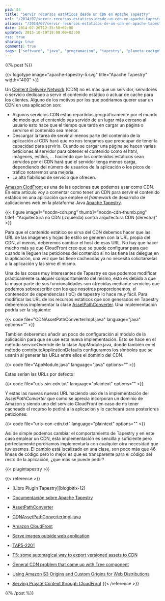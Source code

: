 ```yaml
---
pid: 34
title: "Servir recursos estáticos desde un CDN en Apache Tapestry"
url: "/2014/07/servir-recursos-estaticos-desde-un-cdn-en-apache-tapestry/"
aliases: "/2014/07/servir-recursos-estaticos-de-un-cdn-en-apache-tapestry/"
date: 2014-07-26T12:35:50+02:00
updated: 2015-10-19T19:00:00+02:00
rss: true
sharing: true
comments: true
tags: ["software", "java", "programacion", "tapestry", "planeta-codigo"]
---
```


{{% post %}}

{{< logotype image="apache-tapestry-5.svg" title="Apache Tapestry" width="400" >}}

Un [Content Delivery Network](https://en.wikipedia.org/wiki/Content_delivery_network) (CDN) no es más que un servidor, servidores o servicio dedicado a servir el contenido estático o actuar de cache para los clientes. Alguno de los motivos por los que podríamos querer usar un CDN en una aplicación son:

* Algunos servicios CDN están repartidos geográficamente por el mundo de modo que el contenido sea servido de un lugar más cercano al usuario esto hace que el tiempo que tarda en cargar un página o servirse el contenido sea menor.
* Descargar la tarea de servir al menos parte del contenido de la aplicación al CDN hará que no nos tengamos que preocupar de tener la capacidad para servirlo. Cuando se cargar una página se hacen varias peticiones al servidor para obtener el contenido como el html, imágenes, estilos, ... haciendo que los contenidos estáticos sean servidos por el CDN hará que el servidor tenga menos carga, dependiendo del número de usuarios de la aplicación o los picos de tráfico notaremos una mejoría.
* La alta fiabilidad de servicio que ofrecen.

[Amazon ClodFront](http://aws.amazon.com/es/cloudfront/) es una de las opciones que podemos usar como CDN. En este artículo voy a comentar como tener un CDN para servir el contenido estático en una aplicación que emplee el _framework_ de desarrollo de aplicaciones web en la plataforma Java [Apache Tapestry](http://tapestry.apache.org/).

<div class="media">
	{{< figure
    	image1="nocdn-cdn.png" thumb1="nocdn-cdn-thumb.png" title1="Arquitectura no CDN (izquierda) contra arquitectura CDN (derecha)" >}}
</div>

Para que el contenido estático se sirva del CDN debemos hacer que las URL de las imágenes y hojas de estilo se generen con la URL propia del CDN, al menos, deberemos cambiar el host de esas URL. No hay que hacer mucho más ya que CloudFront creo que se puede configurar para que cuando le lleguen las peticiones del contenido si no las tiene las delegue en la aplicación, una vez que las tiene cacheadas ya no necesita solicitarselas a la aplicación y las sirve él mismo.

Una de las cosas muy interesantes de Tapestry es que podemos modificar prácticamente cualquier comportamiento del mismo, esto es debido a que la mayor parte de sus funcionalidades son ofrecidas mediante servicios que podemos sobreescribir con los que nosotros proporcionemos, el contenedor de dependencias (IoC) de tapestry lo hace muy fácil. Para modificar las URL de los recursos estáticos que son generados en Tapestry deberemos implementar la clase [AssetPathConverter](http://tapestry.apache.org/5.3/apidocs/org/apache/tapestry5/services/AssetPathConverter.html). Una implementación podría ser la siguiente:

{{< code file="CDNAssetPathConverterImpl.java" language="java" options="" >}}

También deberemos añadir un poco de configuración al módulo de la aplicación para que se use esta nueva implementación. Esto se hace en el método serviceOverride de la clase AppModule.java, donde también en el método contributeApplicationDefaults configuramos los símbolos que se usarán al generar las URLs entre ellos el dominio del CDN.

{{< code file="AppModule.java" language="java" options="" >}}

Estas serían las URLs por defecto:

{{< code file="urls-sin-cdn.txt" language="plaintext" options="" >}}

Y estas las nuevas nuevas URL haciendo uso de la implementación del _AssetPathConverter_ que como se aprecia incorporan un dominio de Amazon y siendo uno del servicio CloudFront en caso de no tener cacheado el recurso lo pedirá a la aplicación y lo cacheará para posteriores peticiones:

{{< code file="urls-con-cdn.txt" language="plaintext" options="" >}}

Así de simple podemos cambiar el comportamiento de Tapestry y en este caso emplear un CDN, esta implementación es sencilla y suficiente pero perfectamente pordríamos implementarla con cualquier otra necesidad que tuviesemos. El cambio está localizado en una clase, son poco más que 46 líneas de código pero lo mejor es que es transparente para el código del resto de la aplicación, ¿que más se puede pedir?

{{< plugintapestry >}}

{{< reference >}}
* [Libro PlugIn Tapestry][blogbitix-12]
* [Documentación sobre Apache Tapestry](https://elblogdepicodev.blogspot.com.es/2010/05/documentacion-sobre-apache-tapestry.html)
* [AssetPathConverter](http://tapestry.apache.org/current/apidocs/org/apache/tapestry5/services/AssetPathConverter.html)
* [CDNAssetPathConverterImpl.java](https://code.google.com/p/corner/source/browse/corner3/trunk/src/main/java/corner/asset/services/impl/CDNAssetPathConverterImpl.java)
* [Amazon CloudFront](http://aws.amazon.com/es/cloudfront/dynamic-content/)

* [Serve images outside web application](https://stackoverflow.com/questions/16914673/serve-images-outside-web-application)
* [TAP5-2201](https://issues.apache.org/jira/browse/TAP5-2201)
* [T5: some automagical way to export versioned assets to CDN](http://apache-tapestry-mailing-list-archives.1045711.n5.nabble.com/T5-some-automagical-way-to-export-versioned-assets-to-CDN-td2399058.html)
* [General CDN problem that came up with Tree component](http://apache-tapestry-mailing-list-archives.1045711.n5.nabble.com/General-CDN-problem-that-came-up-with-Tree-component-td5671331.html)
* [Using Amazon S3 Origins and Custom Origins for Web Distributions](http://docs.aws.amazon.com/AmazonCloudFront/latest/DeveloperGuide/DownloadDistS3AndCustomOrigins.html)
* [Serving Private Content through CloudFront](http://docs.aws.amazon.com/AmazonCloudFront/latest/DeveloperGuide/PrivateContent.html)
{{< /reference >}}

{{% /post %}}

